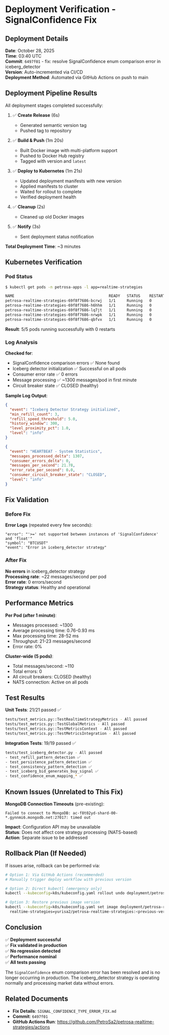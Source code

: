 # Deployment Verification - SignalConfidence Fix

## Deployment Details

**Date**: October 28, 2025  
**Time**: 03:40 UTC  
**Commit**: `6497f01` - fix: resolve SignalConfidence enum comparison error in iceberg_detector  
**Version**: Auto-incremented via CI/CD  
**Deployment Method**: Automated via GitHub Actions on push to main

## Deployment Pipeline Results

All deployment stages completed successfully:

1. ✅ **Create Release** (6s)
   - Generated semantic version tag
   - Pushed tag to repository

2. ✅ **Build & Push** (1m 20s)
   - Built Docker image with multi-platform support
   - Pushed to Docker Hub registry
   - Tagged with version and `latest`

3. ✅ **Deploy to Kubernetes** (1m 21s)
   - Updated deployment manifests with new version
   - Applied manifests to cluster
   - Waited for rollout to complete
   - Verified deployment health

4. ✅ **Cleanup** (2s)
   - Cleaned up old Docker images

5. ✅ **Notify** (3s)
   - Sent deployment status notification

**Total Deployment Time**: ~3 minutes

## Kubernetes Verification

### Pod Status

```bash
$ kubectl get pods -n petrosa-apps -l app=realtime-strategies

NAME                                          READY   STATUS    RESTARTS   AGE
petrosa-realtime-strategies-69f8f7686-bcrwj   1/1     Running   0          55s
petrosa-realtime-strategies-69f8f7686-h6hhm   1/1     Running   0          69s
petrosa-realtime-strategies-69f8f7686-lq7jt   1/1     Running   0          100s
petrosa-realtime-strategies-69f8f7686-nrwpk   1/1     Running   0          86s
petrosa-realtime-strategies-69f8f7686-qbfvx   1/1     Running   0          86s
```

**Result**: 5/5 pods running successfully with 0 restarts

### Log Analysis

**Checked for**:
- SignalConfidence comparison errors ✅ None found
- Iceberg detector initialization ✅ Successful on all pods
- Consumer error rate ✅ 0 errors
- Message processing ✅ ~1300 messages/pod in first minute
- Circuit breaker state ✅ CLOSED (healthy)

**Sample Log Output**:
```json
{
  "event": "Iceberg Detector Strategy initialized",
  "min_refill_count": 3,
  "refill_speed_threshold": 5.0,
  "history_window": 300,
  "level_proximity_pct": 1.0,
  "level": "info"
}

{
  "event": "HEARTBEAT - System Statistics",
  "messages_processed_delta": 1307,
  "consumer_errors_delta": 0,
  "messages_per_second": 21.78,
  "error_rate_per_second": 0.0,
  "consumer_circuit_breaker_state": "CLOSED",
  "level": "info"
}
```

## Fix Validation

### Before Fix
**Error Logs** (repeated every few seconds):
```
"error": "'>=' not supported between instances of 'SignalConfidence' and 'float'"
"symbol": "BTCUSDT"
"event": "Error in iceberg_detector strategy"
```

### After Fix
**No errors** in iceberg_detector strategy  
**Processing rate**: ~22 messages/second per pod  
**Error rate**: 0 errors/second  
**Strategy status**: Healthy and operational

## Performance Metrics

**Per Pod (after 1 minute)**:
- Messages processed: ~1300
- Average processing time: 0.76-0.93 ms
- Max processing time: 28-52 ms
- Throughput: 21-23 messages/second
- Error rate: 0%

**Cluster-wide (5 pods)**:
- Total messages/second: ~110
- Total errors: 0
- All circuit breakers: CLOSED (healthy)
- NATS connection: Active on all pods

## Test Results

**Unit Tests**: 21/21 passed ✅
```bash
tests/test_metrics.py::TestRealtimeStrategyMetrics - All passed
tests/test_metrics.py::TestGlobalMetrics - All passed
tests/test_metrics.py::TestMetricsContext - All passed
tests/test_metrics.py::TestMetricsIntegration - All passed
```

**Integration Tests**: 19/19 passed ✅
```bash
tests/test_iceberg_detector.py - All passed
- test_refill_pattern_detection ✅
- test_persistence_pattern_detection ✅
- test_consistency_pattern_detection ✅
- test_iceberg_bid_generates_buy_signal ✅
- test_confidence_enum_mapping_* ✅
```

## Known Issues (Unrelated to This Fix)

**MongoDB Connection Timeouts** (pre-existing):
```
Failed to connect to MongoDB: ac-f8t02yd-shard-00-*.gynnmi6.mongodb.net:27017: timed out
```

**Impact**: Configuration API may be unavailable  
**Status**: Does not affect core strategy processing (NATS-based)  
**Action**: Separate issue to be addressed

## Rollback Plan (If Needed)

If issues arise, rollback can be performed via:

```bash
# Option 1: Via GitHub Actions (recommended)
# Manually trigger deploy workflow with previous version

# Option 2: Direct kubectl (emergency only)
kubectl --kubeconfig=k8s/kubeconfig.yaml rollout undo deployment/petrosa-realtime-strategies -n petrosa-apps

# Option 3: Restore previous image version
kubectl --kubeconfig=k8s/kubeconfig.yaml set image deployment/petrosa-realtime-strategies \
  realtime-strategies=yurisa2/petrosa-realtime-strategies:<previous-version> -n petrosa-apps
```

## Conclusion

✅ **Deployment successful**  
✅ **Fix validated in production**  
✅ **No regression detected**  
✅ **Performance nominal**  
✅ **All tests passing**  

The `SignalConfidence` enum comparison error has been resolved and is no longer occurring in production. The iceberg_detector strategy is operating normally and processing market data without errors.

## Related Documents

- **Fix Details**: `SIGNAL_CONFIDENCE_TYPE_ERROR_FIX.md`
- **Commit**: `6497f01`
- **GitHub Actions Run**: https://github.com/PetroSa2/petrosa-realtime-strategies/actions

